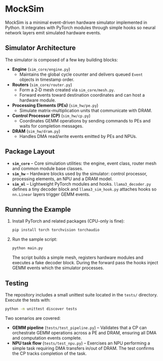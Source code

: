 # MockSim

MockSim is a minimal event-driven hardware simulator implemented in Python. It integrates with PyTorch modules through simple hooks so neural network layers emit simulated hardware events.

## Simulator Architecture

The simulator is composed of a few key building blocks:

* **Engine** (`sim_core/engine.py`)
  * Maintains the global cycle counter and delivers queued `Event` objects in timestamp order.
* **Routers** (`sim_core/router.py`)
  * Form a 2‑D mesh created via `sim_core/mesh.py`.
  * Forward events toward destination coordinates and can host a hardware module.
* **Processing Elements (PEs)** (`sim_hw/pe.py`)
  * Simulate matrix-multiplication units that communicate with DRAM.
* **Control Processor (CP)** (`sim_hw/cp.py`)
  * Coordinates GEMM operations by sending commands to PEs and waits for completion messages.
* **DRAM** (`sim_hw/dram.py`)
  * Handles DMA read/write events emitted by PEs and NPUs.

## Package Layout

* **`sim_core`** – Core simulation utilities: the engine, event class, router mesh and common module base classes.
* **`sim_hw`** – Hardware blocks used by the simulator: control processor, processing elements, an NPU and a DRAM model.
* **`sim_ml`** – Lightweight PyTorch modules and hooks. `llama3_decoder.py` defines a tiny decoder block and `llama3_sim_hook.py` attaches hooks so `nn.Linear` layers trigger GEMM events.

## Running the Example

1. Install PyTorch and related packages (CPU-only is fine):
   ```bash
   pip install torch torchvision torchaudio
   ```
2. Run the sample script:
   ```bash
   python main.py
   ```
   The script builds a simple mesh, registers hardware modules and executes a fake decoder block. During the forward pass the hooks inject GEMM events which the simulator processes.

## Testing

The repository includes a small unittest suite located in the `tests/` directory. Execute the tests with:
```bash
python -m unittest discover tests
```
Two scenarios are covered:

* **GEMM pipeline** (`tests/test_pipeline.py`) – Validates that a CP can orchestrate GEMM operations across a PE and DRAM, ensuring all DMA and computation events complete.
* **NPU task flow** (`tests/test_npu.py`) – Exercises an NPU performing a simple task requiring DMA transfers in/out of DRAM. The test confirms the CP tracks completion of the task.

